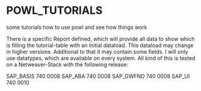 # POWL_TUTORIALS
some tutorials how to use powl and see how things work

There is a specific Report defined, which will provide all data to show 
which is filling the tutorial-table with an initial dataload. This dataload 
may change in higher versions. Additional to that it may contain some fields.
I will only use datatypes, which are available on every system. 
All kind of this is tested on a Netweaver-Stack with the following release:

SAP_BASIS	740	0008
SAP_ABA		740	0008
SAP_GWFND	740	0008
SAP_UI		740	0010

